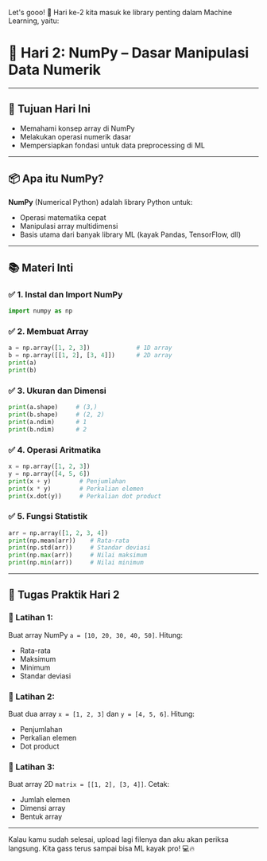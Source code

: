 Let's gooo! 🚀 Hari ke-2 kita masuk ke library penting dalam Machine Learning, yaitu:

# 📅 **Hari 2: NumPy – Dasar Manipulasi Data Numerik**

---

## 🎯 Tujuan Hari Ini
- Memahami konsep array di NumPy
- Melakukan operasi numerik dasar
- Mempersiapkan fondasi untuk data preprocessing di ML

---

## 📦 Apa itu NumPy?

**NumPy** (Numerical Python) adalah library Python untuk:
- Operasi matematika cepat
- Manipulasi array multidimensi
- Basis utama dari banyak library ML (kayak Pandas, TensorFlow, dll)

---

## 📚 Materi Inti

### ✅ 1. Instal dan Import NumPy
```python
import numpy as np
```

### ✅ 2. Membuat Array
```python
a = np.array([1, 2, 3])             # 1D array
b = np.array([[1, 2], [3, 4]])      # 2D array
print(a)
print(b)
```

### ✅ 3. Ukuran dan Dimensi
```python
print(a.shape)     # (3,)
print(b.shape)     # (2, 2)
print(a.ndim)      # 1
print(b.ndim)      # 2
```

### ✅ 4. Operasi Aritmatika
```python
x = np.array([1, 2, 3])
y = np.array([4, 5, 6])
print(x + y)        # Penjumlahan
print(x * y)        # Perkalian elemen
print(x.dot(y))     # Perkalian dot product
```

### ✅ 5. Fungsi Statistik
```python
arr = np.array([1, 2, 3, 4])
print(np.mean(arr))    # Rata-rata
print(np.std(arr))     # Standar deviasi
print(np.max(arr))     # Nilai maksimum
print(np.min(arr))     # Nilai minimum
```

---

## 🧪 Tugas Praktik Hari 2

### 🧠 Latihan 1:
Buat array NumPy `a = [10, 20, 30, 40, 50]`. Hitung:
- Rata-rata
- Maksimum
- Minimum
- Standar deviasi

### 🧠 Latihan 2:
Buat dua array `x = [1, 2, 3]` dan `y = [4, 5, 6]`. Hitung:
- Penjumlahan
- Perkalian elemen
- Dot product

### 🧠 Latihan 3:
Buat array 2D `matrix = [[1, 2], [3, 4]]`. Cetak:
- Jumlah elemen
- Dimensi array
- Bentuk array

---

Kalau kamu sudah selesai, upload lagi filenya dan aku akan periksa langsung. Kita gass terus sampai bisa ML kayak pro! 💻🔥